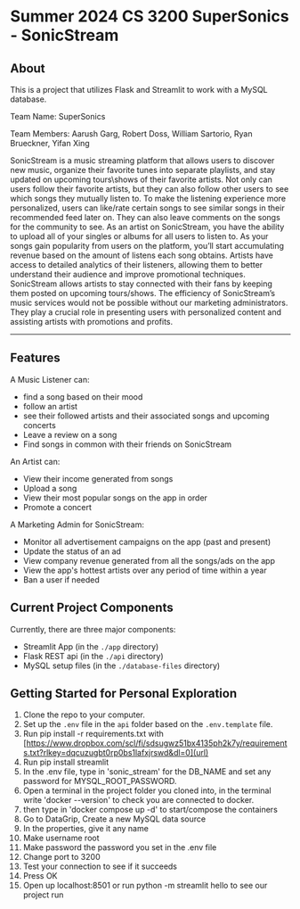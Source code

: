 # Summer 2024 CS 3200 SuperSonics - SonicStream

## About

This is a project that utilizes Flask and Streamlit to work with a MySQL database.

Team Name: SuperSonics

Team Members:
Aarush Garg,
Robert Doss,
William Sartorio,
Ryan Brueckner,
Yifan Xing

SonicStream is a music streaming platform that allows users to discover new music, organize their favorite tunes into separate playlists, and stay updated on upcoming tours\shows of their favorite artists. Not only can users follow their favorite artists, but they can also follow other users to see which songs they mutually listen to. To make the listening experience more personalized, users can like/rate certain songs to see similar songs in their recommended feed later on. They can also leave comments on the songs for the community to see. As an artist on SonicStream, you have the ability to upload all of your singles or albums for all users to listen to. As your songs gain popularity from users on the platform, you’ll start accumulating revenue based on the amount of listens each song obtains. Artists have access to detailed analytics of their listeners, allowing them to better understand their audience and improve promotional techniques. SonicStream allows artists to stay connected with their fans by keeping them posted on upcoming tours/shows. 
The efficiency of SonicStream’s music services would not be possible without our marketing administrators. They play a crucial role in presenting users with personalized content and assisting artists with promotions and profits. 

--------------
Features
--------------
A Music Listener can:
- find a song based on their mood
- follow an artist
- see their followed artists and their associated songs and upcoming concerts
- Leave a review on a song
- Find songs in common with their friends on SonicStream

An Artist can:
- View their income generated from songs
- Upload a song
- View their most popular songs on the app in order
- Promote a concert

A Marketing Admin for SonicStream:
- Monitor all advertisement campaigns on the app (past and present)
- Update the status of an ad
- View company revenue generated from all the songs/ads on the app
- View the app's hottest artists over any period of time within a year
- Ban a user if needed
 

## Current Project Components

Currently, there are three major components:
- Streamlit App (in the `./app` directory)
- Flask REST api (in the `./api` directory)
- MySQL setup files (in the `./database-files` directory)

## Getting Started for Personal Exploration
1. Clone the repo to your computer. 
1. Set up the `.env` file in the `api` folder based on the `.env.template` file.
2. Run pip install -r requirements.txt with [https://www.dropbox.com/scl/fi/sdsugwz51bx4135ph2k7y/requirements.txt?rlkey=dqcuzugbt0rp0bs1lafxjrswd&dl=0](url)
3. Run pip install streamlit
4. In the .env file, type in 'sonic_stream' for the DB_NAME and set any password for MYSQL_ROOT_PASSWORD.
5. Open a terminal in the project folder you cloned into, in the terminal write 'docker --version' to check you are connected to docker.
6. then type in 'docker compose up -d' to start/compose the containers
7. Go to DataGrip, Create a new MySQL data source
8. In the properties, give it any name
9. Make username root
10. Make password the password you set in the .env file
11. Change port to 3200
12. Test your connection to see if it succeeds
13. Press OK
14. Open up localhost:8501 or run python -m streamlit hello to see our project run

 

